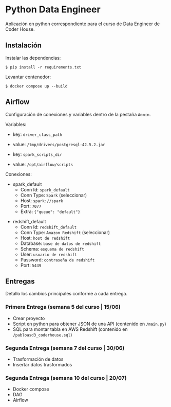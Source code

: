 # Python Data Engineer

Aplicación en python correspondiente para el curso de Data Engineer de Coder House.

## Instalación

Instalar las dependencias:
```shell
$ pip install -r requirements.txt
```
Levantar contenedor:
```shell
$ docker compose up --build
```

## Airflow

Configuración de conexiones y variables dentro de la pestaña `Admin`.

Variables:

- key: ` driver_class_path `
- value: ` /tmp/drivers/postgresql-42.5.2.jar `


- key: ` spark_scripts_dir `
- value: ` /opt/airflow/scripts `


Conexiones:

- spark_default
  * Conn Id: `spark_default`
  * Conn Type: `Spark` (seleccionar)
  * Host: `spark://spark`
  * Port: `7077`
  * Extra: `{"queue": "default"}`
* redshift_default
  * Conn Id: `redshift_default`
  * Conn Type: `Amazon Redshift` (seleccionar)
  * Host: `host de redshift`
  * Database: `base de datos de redshift`
  * Schema: `esquema de redshift`
  * User: `usuario de redshift`
  * Password: `contraseña de redshift`
  * Port: `5439`


## Entregas
Detallo los cambios principales conforme a cada entrega.
### Primera Entrega (semana 5 del curso | 15/06)
- Crear proyecto
- Script en python para obtener JSON de una API (contenido en ``/main.py``)
- SQL para montar tabla en AWS Redshift (contenido en ``/pabloasd3_coderhouse.sql``)
### Segunda Entrega (semana 7 del curso | 30/06)
- Trasformación de datos
- Insertar datos trasformados
### Segunda Entrega (semana 10 del curso | 20/07)
- Docker compose
- DAG
- Airflow